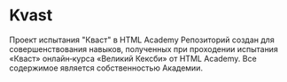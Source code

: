 # Kvast
Проект испытания "Кваст" в HTML Academy
Репозиторий создан для совершенствования навыков, полученных при проходении испытания «Кваст» онлайн‑курса «Великий Кексби» от HTML Academy. Все содержимое является собственностью Академии.
